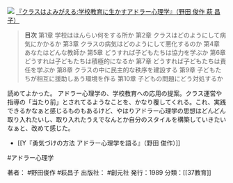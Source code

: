[![](https://images-fe.ssl-images-amazon.com/images/I/51bveTfn1VL._SL160_.jpg)](http://www.amazon.co.jp/exec/obidos/ASIN/4422111272/choiyaki81-22/ref=nosim)
[『クラスはよみがえる:学校教育に生かすアドラー心理学』（野田 俊作 萩 昌子）](http://www.amazon.co.jp/exec/obidos/ASIN/4422111272/choiyaki81-22/ref=nosim)


> **目次**
> 第1章 学校はほんらい何をする所か
> 第2章 クラスはどのようにして病気にかかるか
> 第3章 クラスの病気はどのようにして悪化するのか
> 第4章 あなたはどんな教師か
> 第5章 どうすれば子どもたちは協力を学ぶか
> 第6章 どうすれは子どもたちは積極的になるか
> 第7章 どうすれば子どもたちは責任を学ぶか
> 第8章 クラスの中に民主的な秩序を建設する
> 第9章 子どもたちが相互に援助しあう環境を作る
> 第10章 子どもの問題にどう対処するか

読めてよかった。
アドラー心理学の、学校教育への応用の提案。クラス運営や指導の「当たり前」とされてるようなことを、かなり覆してくれる。これ、実践できるかなぁと感じるものもあるけど、やはりアドラー心理学の思想はどんどん取り入れたいし、取り入れたうえでなんとか自分のスタイルを構築していきたいなぁと、改めて感じた。

- [[Y『勇気づけの方法 アドラー心理学を語る』（野田 俊作）]]

#アドラー心理学 

著者： #野田俊作 #萩昌子 
出版社： #創元社 
発行：1989
分類：[[37教育]]